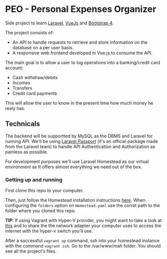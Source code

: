 PEO - Personal Expenses Organizer
=================================

Side project to learn [Laravel](https://laravel.com), [VueJs](https://vuejs.org) and [Bootstrap 4](https://getbootstrap.com).

The project consists of:
* An API to handle requests to retrieve and store information on the database on a per user basis.
* A responsive web frontend developed in Vue.js to consume the API.

The main goal is to allow a user to log operations into a banking/credit card account:
* Cash withdraw/debits
* Incomes
* Transfers
* Credit card payments

This will allow the user to know in the present time how much money he realy has.


Technicals
----------

The backend will be supportted by MySQL as the DBMS and Laravel for running API.
We'll be using [Laravel Passport](https://laravel.com/docs/5.8/passport) (it's an official package made from the Laravel team) to handle API Authentication and Authorization as painless as possible.

For development purposes we'll use Laravel Homestead as our virtual environment as It offers almost everything we need out of the box.


### Getting up and running

First clone this repo to your computer.

Then, just follow the Homestead installation instructions [here](https://laravel.com/docs/5.8/homestead). When configuring the `folders` option on `Homestead.yaml` use the corret path to the folder where you cloned this repo.

__TIP:__ If using Vagrant with Hyper-V provider, you might want to take a look at [this](https://docs.microsoft.com/en-us/virtualization/community/team-blog/2017/20170706-vagrant-and-hyper-v-tips-and-tricks) and to share the the network adapter your computer uses to access the internet with the hyper-v switch you'll use.

After a successful `vagrant up` command, ssh into your homestead instance with the command `vagrant ssh`. Go to the /var/www/mah folder. You should see all the project's files.

